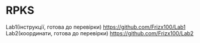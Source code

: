 # RPKS
Lab1(інструкції, готова до перевірки)
https://github.com/Frizx100/Lab1
Lab2(координати, готова до перевірки)
https://github.com/Frizx100/Lab2
